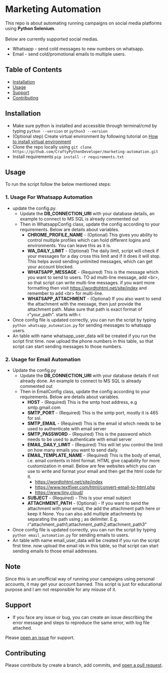 # Marketing Automation

This repo is about automating running campaigns on social media platforms using **Python Selenium**.
<br><br> Below are currently supported social medias.
* Whatsapp - send cold messages to new numbers on whatsapp.
* Email - send cold/promotional emails to multiple users.

## Table of Contents

- [Installation](#installation)
- [Usage](#usage)
- [Support](#support)
- [Contributing](#contributing)

## Installation

* Make sure python is installed and accessible through terminal/cmd by typing ```python --version``` or ```python3 --version```
* (Optional step) Create virtual environment by following tutorial on [How to install virtual environment](https://packaging.python.org/en/latest/guides/installing-using-pip-and-virtual-environments/)
* Clone the repo locally using ```git clone https://github.com/CraftyPythonDeveloper/marketing-automation.git```
* Install requirements ```pip install -r requirements.txt```

## Usage

To run the script follow the below mentioned steps:

### 1. Usage For Whatsapp Automation
- update the config.py.
  - Update the **DB_CONNECTION_URI** with your database details, an example to connect to MS SQL is already commented out
  - Then in WhatsappConfig class, update the config according to your requirements. Below are details about variables.
    - **CHROME_PROFILE_NAME** - (Optional) This gives you ability to control multiple profiles which can hold different logins and environments. You can leave this as it is.
    - **WA_DAILY_LIMIT** - (Optional) The daily limit, script will check if your messages for a day cross this limit and if it does it will stop. This helps avoid sending unlimited messages, which can get your account blocked. 
    - **WHATSAPP_MESSAGE** - (Required) This is the message which you want to send to users. TO ad multi-line message, add \<br>, so that script can write multi-line messages. if you want more formatting then visit https://wordtohtml.net/site/index and remember to add \<br> for multi-line.
    - **WHATSAPP_ATTACHMENT** - (Optional) If you also want to send the attachment with the message, then just provide the attachment path. Make sure that path is exact format of r"your_path". starts with r.
- Once config file is updated correctly, you can run the script by typing ```python whatsapp_automation.py``` for sending messages to whatsapp users.
- An table with name whatsapp_user_data will be created if you run the script first time. now upload the phone numbers in this table, so that script can start sending messages to those numbers.

### 2. Usage for Email Automation
- Update the config.py
  - Update the **DB_CONNECTION_URI** with your database details if not already done. An example to connect to MS SQL is already commented out
  - Then in EmailConfig class, update the config according to your requirements. Below are details about variables.
    - **HOST** - (Required) This is the smtp host address, e.g smtp.gmail.com
    - **SMTP_PORT** - (Required) This is the smtp port, mostly it is 465 for ssl.
    - **SMTP_EMAIL** - (Required) This is the email id which needs to be used to authenticate with email server
    - **SMTP_PASSWORD** - (Required) This is the password which needs to be used to authenticate with email server
    - **EMAIL_DAILY_LIMIT** - (Required) This will let you control the limit on how many emails you want to send daily.
    - **EMAIL_TEMPLATE_NAME** - (Required) This is the body of email, i.e. email contents in html format. HTML give capability for more customization in email. Below are few websites which you can use to write and format your email and then get the html code for it.
      - https://wordtohtml.net/site/index
      - https://www.textfixer.com/html/convert-email-to-html.php
      - https://www.tiny.cloud/
    - **SUBJECT** - (Required) - This is your email subject
    - **ATTACHMENT_PATH** - (Optional) - If you want to send the attachment with your email, the add the attachment path here or keep it None. You can also add multiple attachments by separating the path using **;** as delimiter. E.g. r"attachment_path1;attachment_path2;attachment_path3"
- Once config file is updated correctly, you can run the script by typing ```python email_automation.py``` for sending emails to users.
- An table with name email_user_data will be created if you run the script first time. now upload the email ids in this table, so that script can start sending emails to those email addresses.

## Note 
Since this is an unofficial way of running your campaigns using personal accounts, it may get your account banned.
This script is just for educational purpose and I am not responsible for any misuse of it.

## Support

- If you face any issue or bug, you can create an issue describing the error message and steps to reproduce the same error, with log file attached.

Please [open an issue](https://github.com/CraftyPythonDeveloper/aws-appstore-automation/issues/new) for support.

## Contributing

Please contribute by create a branch, add commits, and [open a pull request](https://github.com/CraftyPythonDeveloper/aws-appstore-automation/pulls).
